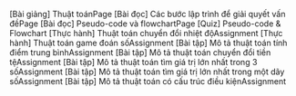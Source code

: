 

[Bài giảng] Thuật toánPage
[Bài đọc] Các bước lập trình để giải quyết vấn đềPage
[Bài đọc] Pseudo-code và flowchartPage
[Quiz] Pseudo-code & Flowchart
[Thực hành] Thuật toán chuyển đổi nhiệt độAssignment
[Thực hành] Thuật toán game đoán sốAssignment
[Bài tập] Mô tả thuật toán tính điểm trung bìnhAssignment
[Bài tập] Mô tả thuật toán chuyển đổi tiền tệAssignment
[Bài tập] Mô tả thuật toán tìm giá trị lớn nhất trong 3 sốAssignment
[Bài tập] Mô tả thuật toán tìm giá trị lớn nhất trong một dãy sốAssignment
[Bài tập] Mô tả thuật toán có cấu trúc điều kiệnAssignment